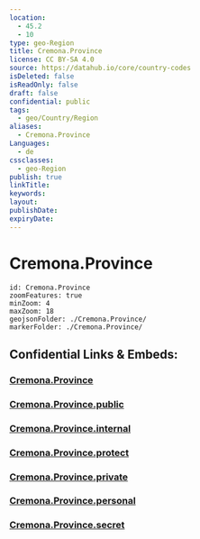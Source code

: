```yaml
---
location:
  - 45.2
  - 10
type: geo-Region
title: Cremona.Province
license: CC BY-SA 4.0
source: https://datahub.io/core/country-codes
isDeleted: false
isReadOnly: false
draft: false
confidential: public
tags:
  - geo/Country/Region
aliases:
  - Cremona.Province
Languages:
  - de
cssclasses:
  - geo-Region
publish: true
linkTitle:
keywords:
layout:
publishDate:
expiryDate:
---
```


# Cremona.Province

```leaflet
id: Cremona.Province
zoomFeatures: true 
minZoom: 4 
maxZoom: 18
geojsonFolder: ./Cremona.Province/
markerFolder: ./Cremona.Province/
```


## Confidential Links & Embeds: 

### [Cremona.Province](/_Standards/Earth/Continent/Europe/Europe~South/Italy/regions~Italy/Lombardy/Cremona.Province.md) 

### [Cremona.Province.public](/_public/Earth/Continent/Europe/Europe~South/Italy/regions~Italy/Lombardy/Cremona.Province.public.md) 

### [Cremona.Province.internal](/_internal/Earth/Continent/Europe/Europe~South/Italy/regions~Italy/Lombardy/Cremona.Province.internal.md) 

### [Cremona.Province.protect](/_protect/Earth/Continent/Europe/Europe~South/Italy/regions~Italy/Lombardy/Cremona.Province.protect.md) 

### [Cremona.Province.private](/_private/Earth/Continent/Europe/Europe~South/Italy/regions~Italy/Lombardy/Cremona.Province.private.md) 

### [Cremona.Province.personal](/_personal/Earth/Continent/Europe/Europe~South/Italy/regions~Italy/Lombardy/Cremona.Province.personal.md) 

### [Cremona.Province.secret](/_secret/Earth/Continent/Europe/Europe~South/Italy/regions~Italy/Lombardy/Cremona.Province.secret.md)

